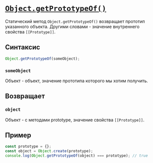 # [`Object.getPrototypeOf()`](../index.md)

Статический метод `Object.getPrototypeOf()` возвращает прототип указанного объекта. Другими словами - значение внутреннего свойства `[[Prototype]]`.

## Синтаксис

```js
Object.getPrototypeOf(someObject);
```

### `someObject`

Объект - объект, значение прототипа которого мы хотим получить.

## Возвращает

### `object`

Объект - с методами prototype, значение свойства `[[Prototype]]`.

## Пример

```js
const prototype = {};
const object = Object.create(prototype);
console.log(Object.getPrototypeOf(object) === prototype); // true
```
